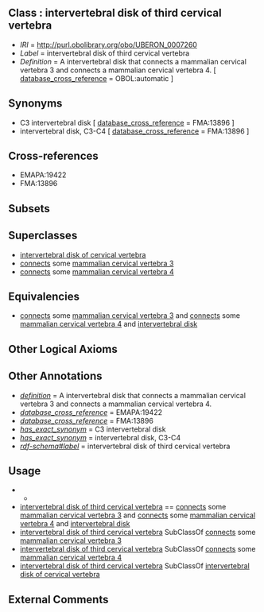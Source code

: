 
## Class : intervertebral disk of third cervical vertebra

 * *IRI* = http://purl.obolibrary.org/obo/UBERON_0007260
 * *Label* = intervertebral disk of third cervical vertebra
 * *Definition* = A intervertebral disk that connects a mammalian cervical vertebra 3 and connects a mammalian cervical vertebra 4. [ [database_cross_reference](../../ef/oboInOwl#hasDbXref.md) = OBOL:automatic ]

## Synonyms

 * C3 intervertebral disk [ [database_cross_reference](../../ef/oboInOwl#hasDbXref.md) = FMA:13896 ]
 * intervertebral disk, C3-C4 [ [database_cross_reference](../../ef/oboInOwl#hasDbXref.md) = FMA:13896 ]

## Cross-references

 * EMAPA:19422
 * FMA:13896

## Subsets


## Superclasses

 * [intervertebral disk of cervical vertebra](../../UBERON/52/UBERON_0007252.md)
 * [connects](../../RO/76/RO_0002176.md) some [mammalian cervical vertebra 3](../../UBERON/12/UBERON_0004612.md)
 * [connects](../../RO/76/RO_0002176.md) some [mammalian cervical vertebra 4](../../UBERON/13/UBERON_0004613.md)

## Equivalencies

 * [connects](../../RO/76/RO_0002176.md) some [mammalian cervical vertebra 3](../../UBERON/12/UBERON_0004612.md) and [connects](../../RO/76/RO_0002176.md) some [mammalian cervical vertebra 4](../../UBERON/13/UBERON_0004613.md) and [intervertebral disk](../../UBERON/66/UBERON_0001066.md)

## Other Logical Axioms


## Other Annotations

 * *[definition](../../IAO/15/IAO_0000115.md)* = A intervertebral disk that connects a mammalian cervical vertebra 3 and connects a mammalian cervical vertebra 4.
 * *[database_cross_reference](../../ef/oboInOwl#hasDbXref.md)* = EMAPA:19422
 * *[database_cross_reference](../../ef/oboInOwl#hasDbXref.md)* = FMA:13896
 * *[has_exact_synonym](../../ym/oboInOwl#hasExactSynonym.md)* = C3 intervertebral disk
 * *[has_exact_synonym](../../ym/oboInOwl#hasExactSynonym.md)* = intervertebral disk, C3-C4
 * *[rdf-schema#label](../../el/rdf-schema#label.md)* = intervertebral disk of third cervical vertebra

## Usage

 * -
 * [intervertebral disk of third cervical vertebra](../../UBERON/60/UBERON_0007260.md) == [connects](../../RO/76/RO_0002176.md) some [mammalian cervical vertebra 3](../../UBERON/12/UBERON_0004612.md) and [connects](../../RO/76/RO_0002176.md) some [mammalian cervical vertebra 4](../../UBERON/13/UBERON_0004613.md) and [intervertebral disk](../../UBERON/66/UBERON_0001066.md)
 * [intervertebral disk of third cervical vertebra](../../UBERON/60/UBERON_0007260.md) SubClassOf [connects](../../RO/76/RO_0002176.md) some [mammalian cervical vertebra 3](../../UBERON/12/UBERON_0004612.md)
 * [intervertebral disk of third cervical vertebra](../../UBERON/60/UBERON_0007260.md) SubClassOf [connects](../../RO/76/RO_0002176.md) some [mammalian cervical vertebra 4](../../UBERON/13/UBERON_0004613.md)
 * [intervertebral disk of third cervical vertebra](../../UBERON/60/UBERON_0007260.md) SubClassOf [intervertebral disk of cervical vertebra](../../UBERON/52/UBERON_0007252.md)

## External Comments

